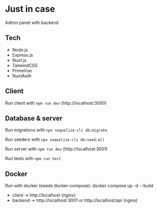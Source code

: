 # Just in case

Admin panel with backend 

## Tech

- Node.js
- Express.js
- Nuxt.js
- TailwindCSS
- PrimeVue
- NuxtAuth

## Client

Run client with `npm run dev` (http://localhost:3000)

## Database & server

Run migrations with `npx sequelize-cli db:migrate`

Run seeders with `npx sequelize-cli db:seed:all`

Run server with `npm run dev` (http://localhost:3001)

Run tests with `npm run test`


## Docker 

Run with docker (needs docker-compose): docker compose up -d --build

- client -> http://localhost (nginx)
- backend -> http://localhost:3001 or http://localhost/api (nginx)
